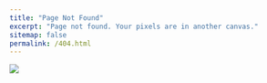 ```yaml
---
title: "Page Not Found"
excerpt: "Page not found. Your pixels are in another canvas."
sitemap: false
permalink: /404.html
---
```


![](https://media.istockphoto.com/vectors/error-computer-program-error-web-page-cannot-be-opened-vector-id1359544002?b=1&k=20&m=1359544002&s=170667a&w=0&h=get15UaEOKQmZFkb_9WNBhdA5OKFKs1yTNHVjVgmAIw=)